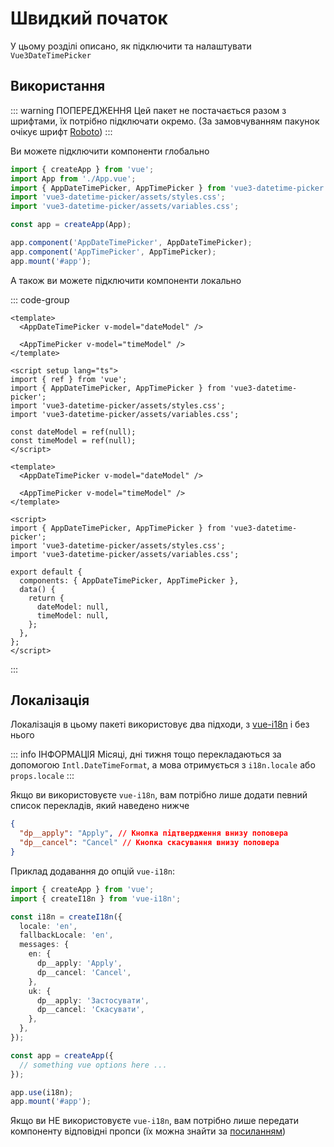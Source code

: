 # Швидкий початок

У цьому розділі описано, як підключити та налаштувати <code>Vue3DateTimePicker</code>

## Використання

::: warning ПОПЕРЕДЖЕННЯ
Цей пакет не постачається разом з шрифтами, їх потрібно підключати окремо.
(За замовчуванням пакунок очікує шрифт <a href="https://fonts.google.com/specimen/Roboto" target="_blank" rel="noreferrer">Roboto</a>)
:::

Ви можете підключити компоненти глобально

```ts [main.ts]
import { createApp } from 'vue';
import App from './App.vue';
import { AppDateTimePicker, AppTimePicker } from 'vue3-datetime-picker';
import 'vue3-datetime-picker/assets/styles.css';
import 'vue3-datetime-picker/assets/variables.css';

const app = createApp(App);

app.component('AppDateTimePicker', AppDateTimePicker);
app.component('AppTimePicker', AppTimePicker);
app.mount('#app');
```

А також ви можете підключити компоненти локально

::: code-group

```vue [Composition API]
<template>
  <AppDateTimePicker v-model="dateModel" />

  <AppTimePicker v-model="timeModel" />
</template>

<script setup lang="ts">
import { ref } from 'vue';
import { AppDateTimePicker, AppTimePicker } from 'vue3-datetime-picker';
import 'vue3-datetime-picker/assets/styles.css';
import 'vue3-datetime-picker/assets/variables.css';

const dateModel = ref(null);
const timeModel = ref(null);
</script>
```

```vue [Options API]
<template>
  <AppDateTimePicker v-model="dateModel" />

  <AppTimePicker v-model="timeModel" />
</template>

<script>
import { AppDateTimePicker, AppTimePicker } from 'vue3-datetime-picker';
import 'vue3-datetime-picker/assets/styles.css';
import 'vue3-datetime-picker/assets/variables.css';

export default {
  components: { AppDateTimePicker, AppTimePicker },
  data() {
    return {
      dateModel: null,
      timeModel: null,
    };
  },
};
</script>
```

:::

## Локалізація

Локалізація в цьому пакеті використовує два підходи, з <a href=«https://github.com/intlify/vue-i18n» target=«_blank» rel=«noreferrer»>vue-i18n</a> і без нього

::: info ІНФОРМАЦІЯ
Місяці, дні тижня тощо перекладаються за допомогою <code>Intl.DateTimeFormat</code>, а мова отримується з <code>i18n.locale</code> або <code>props.locale</code>
:::

Якщо ви використовуєте <code>vue-i18n</code>, вам потрібно лише додати певний список перекладів, який наведено нижче

```json
{
  "dp__apply": "Apply", // Кнопка підтвердження внизу поповера
  "dp__cancel": "Cancel" // Кнопка скасування внизу поповера
}
```

Приклад додавання до опцій <code>vue-i18n</code>:

```ts
import { createApp } from 'vue';
import { createI18n } from 'vue-i18n';

const i18n = createI18n({
  locale: 'en',
  fallbackLocale: 'en',
  messages: {
    en: {
      dp__apply: 'Apply',
      dp__cancel: 'Cancel',
    },
    uk: {
      dp__apply: 'Застосувати',
      dp__cancel: 'Скасувати',
    },
  },
});

const app = createApp({
  // something vue options here ...
});

app.use(i18n);
app.mount('#app');
```

Якщо ви НЕ використовуєте <code>vue-i18n</code>, вам потрібно лише передати компоненту відповідні пропси (їх можна знайти за <a href="../components/app-date-time-picker#атрибути">посиланням</a>)
